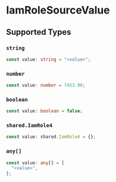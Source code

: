 # IamRoleSourceValue


## Supported Types

### `string`

```typescript
const value: string = "<value>";
```

### `number`

```typescript
const value: number = 7453.98;
```

### `boolean`

```typescript
const value: boolean = false;
```

### `shared.IamRole4`

```typescript
const value: shared.IamRole4 = {};
```

### `any[]`

```typescript
const value: any[] = [
  "<value>",
];
```

